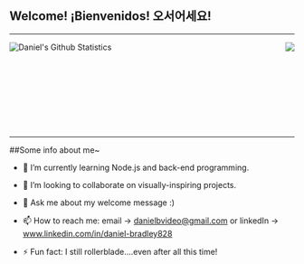 ## Welcome! ¡Bienvenidos! 오서어세요!

____________________________ 

<a href="https://github.com/WebDeverDan/WebDeverDan">
  <img align="right" src="https://github-readme-stats.vercel.app/api/top-langs/?username=WebDeverDan&show=java,html,css,tex&title_color=57A6FF&text_color=c9cacc&icon_color=2bbc8a&bg_color=0D1116&border_color=57A6FF&langs_count=3" />
</a>

<a href="https://github.com/WebDeverDan">
  <img align="left" src="https://github-readme-stats.vercel.app/api?username=WebDeverDan&line_height=27&count_private=false&title_color=57A6FF&text_color=c9cacc&icon_color=57A6FF&bg_color=0D1116&border_color=57A6FF" alt="Daniel's Github Statistics"/>
</a>


<br>
<br>
<br>
<br>
<br>
<br>
<br>
<br>
<br>

____________________________ 

##Some info about me~ 

- 🌱 I’m currently learning Node.js and back-end programming.
- 👯 I’m looking to collaborate on visually-inspiring projects. 
- 💬 Ask me about my welcome message :) 
- 📫 How to reach me: email -> danielbvideo@gmail.com or linkedIn -> www.linkedin.com/in/daniel-bradley828

- ⚡ Fun fact: I still rollerblade....even after all this time! 

